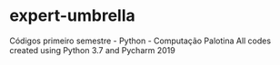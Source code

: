 # expert-umbrella
Códigos primeiro semestre - Python - Computação Palotina
All codes created using Python 3.7 and Pycharm 2019
